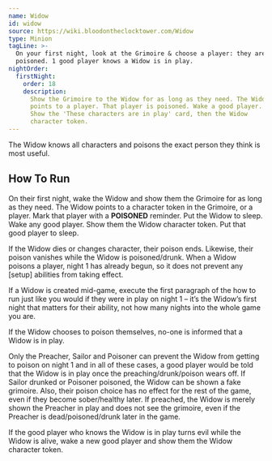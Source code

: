 ```yaml
---
name: Widow
id: widow
source: https://wiki.bloodontheclocktower.com/Widow
type: Minion
tagLine: >-
  On your first night, look at the Grimoire & choose a player: they are
  poisoned. 1 good player knows a Widow is in play.
nightOrder:
  firstNight:
    order: 18
    description:
      Show the Grimoire to the Widow for as long as they need. The Widow
      points to a player. That player is poisoned. Wake a good player.
      Show the 'These characters are in play' card, then the Widow
      character token.
---
```


The Widow knows all characters and poisons the exact person they think
is most useful.

## How To Run

On their first night, wake the Widow and show them the Grimoire for as
long as they need. The Widow points to a character token in the
Grimoire, or a player. Mark that player with a **POISONED** reminder.
Put the Widow to sleep. Wake any good player. Show them the Widow
character token. Put that good player to sleep.

If the Widow dies or changes character, their poison ends. Likewise,
their poison vanishes while the Widow is poisoned/drunk. When a Widow
poisons a player, night 1 has already begun, so it does not prevent any
[setup] abilities from taking effect.

If a Widow is created mid-game, execute the first paragraph of the how
to run just like you would if they were in play on night 1 – it’s the
Widow’s first night that matters for their ability, not how many nights
into the whole game you are.

If the Widow chooses to poison themselves, no-one is informed that a
Widow is in play.

Only the Preacher, Sailor and Poisoner can prevent the Widow from
getting to poison on night 1 and in all of these cases, a good player
would be told that the Widow is in play once the preaching/drunk/poison
wears off. If Sailor drunked or Poisoner poisoned, the Widow can be
shown a fake grimoire. Also, their poison choice has no effect for the
rest of the game, even if they become sober/healthy later. If preached,
the Widow is merely shown the Preacher in play and does not see the
grimoire, even if the Preacher is dead/poisoned/drunk later in the game.

If the good player who knows the Widow is in play turns evil while the
Widow is alive, wake a new good player and show them the Widow character
token.
